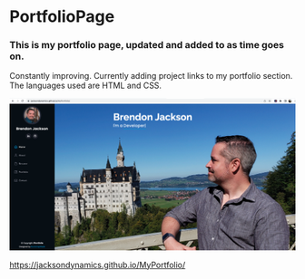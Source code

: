 # PortfolioPage

### This is my portfolio page, updated and added to as time goes on.  
Constantly improving. Currently adding project links to my portfolio
 section. The languages used are HTML and CSS.

<img src="ScreenShot.png" width="700px" />


https://jacksondynamics.github.io/MyPortfolio/
